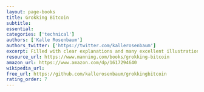 ```yaml
---
layout: page-books
title: Grokking Bitcoin
subtitle: 
essential: 
categories: ['technical']
authors: ['Kalle Rosenbaum']
authors_twitter: ['https://twitter.com/kallerosenbaum']
excerpt: Filled with clear explanations and many excellent illustrations, this book makes even the most highly technical topic accessible. From the Foreword by David A.
resource_url: https://www.manning.com/books/grokking-bitcoin
amazon_url: https://www.amazon.com/dp/1617294640
wikipedia_url: 
free_url: https://github.com/kallerosenbaum/grokkingbitcoin
rating_order: 7
---
```

